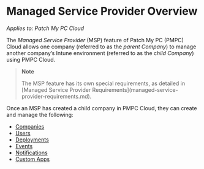 # Managed Service Provider Overview

_Applies to: Patch My PC Cloud_

The _Managed Service Provider_ (MSP) feature of Patch My PC (PMPC) Cloud allows one company (referred to as the _parent Company_) to manage another company’s Intune environment (referred to as the &#x63;_&#x68;ild Company_) using PMPC Cloud.

> **Note**
>
> The MSP feature has its own special requirements, as detailed in \[Managed Service Provider Requirements]\(managed-service-provider-requirements.md).

Once an MSP has created a child company in PMPC Cloud, they can create and manage the following:

* [Companies](managed-service-provider-administration/manage-msp-companies/)
* [Users](managed-service-provider-administration/manage-msp-users.md)
* [Deployments](managed-service-provider-administration/manage-msp-deployments.md)
* [Events](managed-service-provider-administration/manage-msp-events.md)
* [Notifications](managed-service-provider-administration/manage-msp-notifications.md)
* [Custom Apps](msp-custom-apps/)